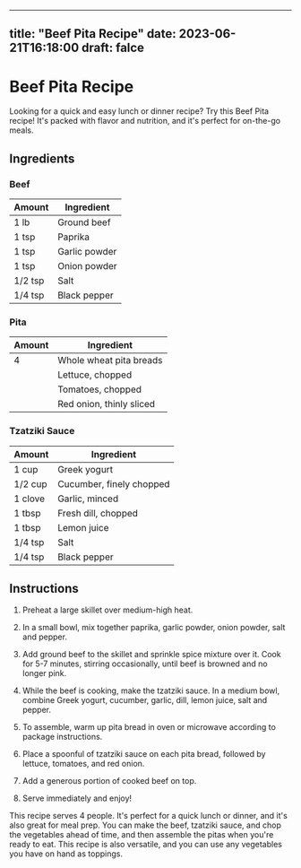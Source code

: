 
---
title: "Beef Pita Recipe"
date: 2023-06-21T16:18:00
draft: falce
---

# Beef Pita Recipe

Looking for a quick and easy lunch or dinner recipe? Try this Beef Pita recipe! It's packed with flavor and nutrition, and it's perfect for on-the-go meals.

## Ingredients

### Beef

| Amount | Ingredient |
| ------ | ---------- |
| 1 lb   | Ground beef |
| 1 tsp  | Paprika    |
| 1 tsp  | Garlic powder |
| 1 tsp  | Onion powder |
| 1/2 tsp | Salt     |
| 1/4 tsp | Black pepper  |

### Pita

| Amount | Ingredient |
| ------ | ---------- |
| 4      | Whole wheat pita breads |
|        | Lettuce, chopped |
|        | Tomatoes, chopped |
|        | Red onion, thinly sliced |

### Tzatziki Sauce

| Amount | Ingredient |
| ------ | ---------- |
| 1 cup  | Greek yogurt |
| 1/2 cup | Cucumber, finely chopped |
| 1 clove | Garlic, minced |
| 1 tbsp  | Fresh dill, chopped |
| 1 tbsp  | Lemon juice |
| 1/4 tsp | Salt |
| 1/4 tsp | Black pepper |

## Instructions

1. Preheat a large skillet over medium-high heat.

2. In a small bowl, mix together paprika, garlic powder, onion powder, salt and pepper.

3. Add ground beef to the skillet and sprinkle spice mixture over it. Cook for 5-7 minutes, stirring occasionally, until beef is browned and no longer pink. 

4. While the beef is cooking, make the tzatziki sauce. In a medium bowl, combine Greek yogurt, cucumber, garlic, dill, lemon juice, salt and pepper.

5. To assemble, warm up pita bread in oven or microwave according to package instructions.

6. Place a spoonful of tzatziki sauce on each pita bread, followed by lettuce, tomatoes, and red onion.

7. Add a generous portion of cooked beef on top.

8. Serve immediately and enjoy!

This recipe serves 4 people. It's perfect for a quick lunch or dinner, and it's also great for meal prep. You can make the beef, tzatziki sauce, and chop the vegetables ahead of time, and then assemble the pitas when you're ready to eat. This recipe is also versatile, and you can use any vegetables you have on hand as toppings.
